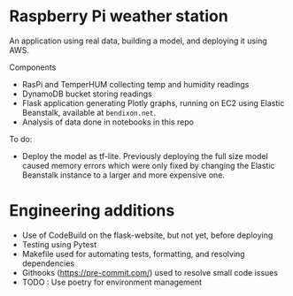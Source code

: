# Raspberry Pi weather station

An application using real data, building a model, and deploying it using AWS.

Components
* RasPi and TemperHUM collecting temp and humidity readings
* DynamoDB bucket storing readings
* Flask application generating Plotly graphs, running on EC2 using Elastic Beanstalk, available at `bendixon.net`.
* Analysis of data done in notebooks in this repo

To do:
* Deploy the model as tf-lite. Previously deploying the full size model caused memory errors which were only fixed by changing the Elastic Beanstalk instance to a larger and more expensive one.


# Engineering additions

* Use of CodeBuild on the flask-website, but not yet, before deploying
* Testing using Pytest
* Makefile used for automating tests, formatting, and resolving dependencies
* Githooks (https://pre-commit.com/) used to resolve small code issues
* TODO : Use poetry for environment management
